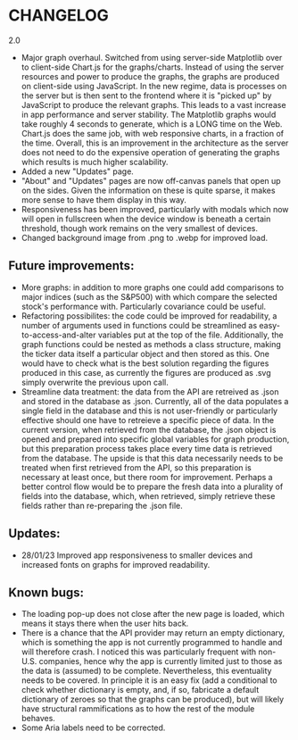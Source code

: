 # CHANGELOG

2.0
- Major graph overhaul. Switched from using server-side Matplotlib over to client-side Chart.js for the graphs/charts. Instead of using the server resources and power to produce the graphs, the graphs are produced on client-side using JavaScript. In the new regime, data is processes on the server but is then sent to the frontend where it is "picked up" by JavaScript to produce the relevant graphs. This leads to a vast increase in app performance and server stability. The Matplotlib graphs would take roughly 4 seconds to generate, which is a LONG time on the Web. Chart.js does the same job, with web responsive charts, in a fraction of the time. Overall, this is an improvement in the architecture as the server does not need to do the expensive operation of generating the graphs which results is much higher scalability.
- Added a new "Updates" page.
- "About" and "Updates" pages are now off-canvas panels that open up on the sides. Given the information on these is quite sparse, it makes more sense to have them display in this way. 
- Responsiveness has been improved, particularly with modals which now will open in fullscreen when the device window is beneath a certain threshold, though work remains on the very smallest of devices.
- Changed background image from .png to .webp for improved load. 


## Future improvements:

- More graphs: in addition to more graphs one could add comparisons to major indices (such as the S&P500) with which compare the selected stock's performance with. Particularly covariance could be useful. 
- Refactoring possibilites: the code could be improved for readability, a number of arguments used in functions could be streamlined as easy-to-access-and-alter variables put at the top of the file. Additionally, the graph functions could be nested as methods a class structure, making the ticker data itself a particular object and then stored as this. One would have to check what is the best solution regarding the figures produced in this case, as currently the figures are produced as .svg simply overwrite the previous upon call. 
- Streamline data treatment: the data from the API are retreived as .json and stored in the database as .json. Currently, all of the data populates a single field in the database and this is not user-friendly or particularly effective should one have to retreieve a specific piece of data. In the current version, when retrieved from the database, the .json object is opened and prepared into specific global variables for graph production, but this preparation process takes place every time data is retrieved from the database. The upside is that this data necessarily needs to be treated when first retrieved from the API, so this preparation is necessary at least once, but there room for improvement. Perhaps a better control flow would be to prepare the fresh data into a plurality of fields into the database, which, when retrieved, simply retrieve these fields rather than re-preparing the .json file. 

## Updates:

- 28/01/23 Improved app responsiveness to smaller devices and increased fonts on graphs for improved readability. 

## Known bugs:

- The loading pop-up does not close after the new page is loaded, which means it stays there when the user hits back.
- There is a chance that the API provider may return an empty dictionary, which is something the app is not currently programmed to handle and will therefore crash. I noticed this was particularly frequent with non-U.S. companies, hence why the app is currently limited just to those as the data is (assumed) to be complete. Nevertheless, this eventuality needs to be covered. In principle it is an easy fix (add a conditional to check whether dictionary is empty, and, if so, fabricate a default dictionary of zeroes so that the graphs can be produced), but will likely have structural rammifications as to how the rest of the module behaves. 
- Some Aria labels need to be corrected.